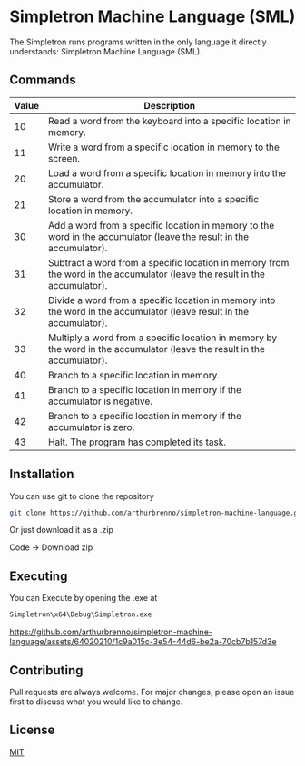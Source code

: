 # Simpletron Machine Language (SML)

The Simpletron runs programs written in the only language it directly understands: Simpletron Machine Language (SML).

## Commands

| Value | Description |
|-------|-------------|
| 10    | Read a word from the keyboard into a specific location in memory. |
| 11    | Write a word from a specific location in memory to the screen. |
| 20    | Load a word from a specific location in memory into the accumulator. |
| 21    | Store a word from the accumulator into a specific location in memory. |
| 30    | Add a word from a specific location in memory to the word in the accumulator (leave the result in the accumulator). |
| 31    | Subtract a word from a specific location in memory from the word in the accumulator (leave the result in the accumulator). |
| 32    | Divide a word from a specific location in memory into the word in the accumulator (leave result in the accumulator). |
| 33    | Multiply a word from a specific location in memory by the word in the accumulator (leave the result in the accumulator). |
| 40    | Branch to a specific location in memory. |
| 41    | Branch to a specific location in memory if the accumulator is negative. |
| 42    | Branch to a specific location in memory if the accumulator is zero. |
| 43    | Halt. The program has completed its task. |

## Installation

You can use git to clone the repository

```bash
git clone https://github.com/arthurbrenno/simpletron-machine-language.git
```
Or just download it as a .zip

Code -> Download zip


## Executing
You can Execute by opening the .exe at
```bash
Simpletron\x64\Debug\Simpletron.exe
```
https://github.com/arthurbrenno/simpletron-machine-language/assets/64020210/1c9a015c-3e54-44d6-be2a-70cb7b157d3e

## Contributing

Pull requests are always welcome. For major changes, please open an issue first
to discuss what you would like to change.

## License

[MIT](https://choosealicense.com/licenses/mit/)
